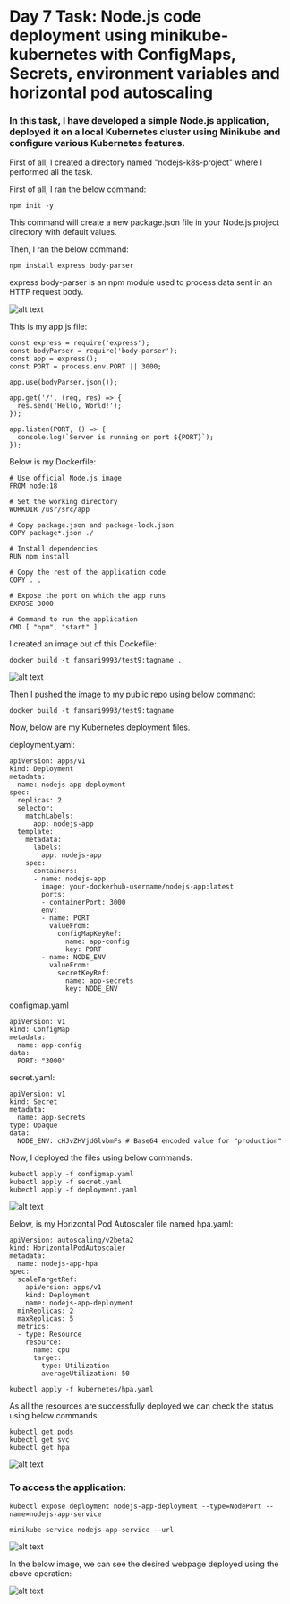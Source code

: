 # Day 7 Task: Node.js code deployment using minikube-kubernetes with ConfigMaps, Secrets, environment variables and horizontal pod autoscaling

### In this task, I have developed a simple Node.js application, deployed it on a local Kubernetes cluster using Minikube and configure various Kubernetes features.

First of all, I created a directory named "nodejs-k8s-project" where I performed all the task.

First of all, I ran the below command:

```
npm init -y
```
This command will create a new package.json file in your Node.js project directory with default values. 

Then, I ran the below command:

```
npm install express body-parser
```

express body-parser is an npm module used to process data sent in an HTTP request body.

![alt text](images/Day_7_Images/Image_2)

This is my app.js file:

```
const express = require('express');
const bodyParser = require('body-parser');
const app = express();
const PORT = process.env.PORT || 3000;

app.use(bodyParser.json());

app.get('/', (req, res) => {
  res.send('Hello, World!');
});

app.listen(PORT, () => {
  console.log(`Server is running on port ${PORT}`);
});
```
Below is my Dockerfile:

```
# Use official Node.js image
FROM node:18

# Set the working directory
WORKDIR /usr/src/app

# Copy package.json and package-lock.json
COPY package*.json ./

# Install dependencies
RUN npm install

# Copy the rest of the application code
COPY . .

# Expose the port on which the app runs
EXPOSE 3000

# Command to run the application
CMD [ "npm", "start" ]
```

I created an image out of this Dockefile:

```
docker build -t fansari9993/test9:tagname .
```

![alt text](images/Day_7_Images/Image_5)

Then I pushed the image to my public repo using below command:

```
docker build -t fansari9993/test9:tagname
```

Now, below are my Kubernetes deployment files.

deployment.yaml:

```
apiVersion: apps/v1
kind: Deployment
metadata:
  name: nodejs-app-deployment
spec:
  replicas: 2
  selector:
    matchLabels:
      app: nodejs-app
  template:
    metadata:
      labels:
        app: nodejs-app
    spec:
      containers:
      - name: nodejs-app
        image: your-dockerhub-username/nodejs-app:latest
        ports:
        - containerPort: 3000
        env:
        - name: PORT
          valueFrom:
            configMapKeyRef:
              name: app-config
              key: PORT
        - name: NODE_ENV
          valueFrom:
            secretKeyRef:
              name: app-secrets
              key: NODE_ENV
```
configmap.yaml

```
apiVersion: v1
kind: ConfigMap
metadata:
  name: app-config
data:
  PORT: "3000"
```
secret.yaml:
```
apiVersion: v1
kind: Secret
metadata:
  name: app-secrets
type: Opaque
data:
  NODE_ENV: cHJvZHVjdGlvbmFs # Base64 encoded value for "production"
```

Now, I deployed the files using below commands:
```
kubectl apply -f configmap.yaml
kubectl apply -f secret.yaml
kubectl apply -f deployment.yaml
```

![alt text](images/Day_7_Images/Image_6)

Below, is my Horizontal Pod Autoscaler file named hpa.yaml:

```
apiVersion: autoscaling/v2beta2
kind: HorizontalPodAutoscaler
metadata:
  name: nodejs-app-hpa
spec:
  scaleTargetRef:
    apiVersion: apps/v1
    kind: Deployment
    name: nodejs-app-deployment
  minReplicas: 2
  maxReplicas: 5
  metrics:
  - type: Resource
    resource:
      name: cpu
      target:
        type: Utilization
        averageUtilization: 50
```

```
kubectl apply -f kubernetes/hpa.yaml
```

As all the resources are successfully deployed we can check the status using below commands:
```
kubectl get pods
kubectl get svc
kubectl get hpa
```

![alt text](images/Day_7_Images/Image_8)

### To access the application:

```
kubectl expose deployment nodejs-app-deployment --type=NodePort --name=nodejs-app-service

minikube service nodejs-app-service --url
```
![alt text](images/Day_7_Images/Image_9)

In the below image, we can see the desired webpage deployed using the above operation:

![alt text](images/Day_7_Images/Image_10)
